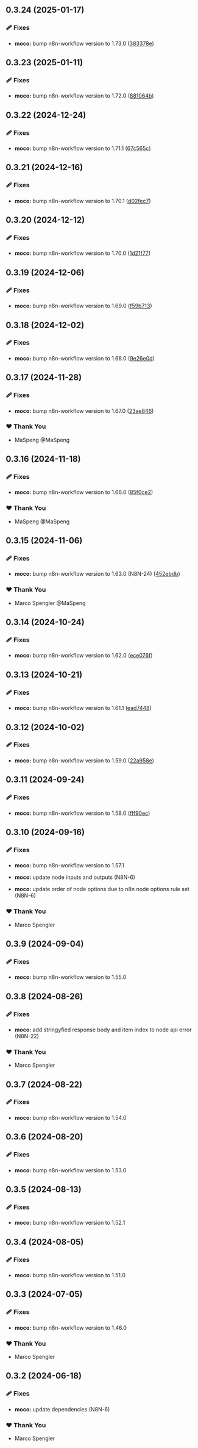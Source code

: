 ## 0.3.24 (2025-01-17)

### 🩹 Fixes

- **moco:** bump n8n-workflow version to 1.73.0 ([383378e](https://github.com/skriptfabrik/n8n-nodes/commit/383378e))

## 0.3.23 (2025-01-11)

### 🩹 Fixes

- **moco:** bump n8n-workflow version to 1.72.0 ([881064b](https://github.com/skriptfabrik/n8n-nodes/commit/881064b))

## 0.3.22 (2024-12-24)

### 🩹 Fixes

- **moco:** bump n8n-workflow version to 1.71.1 ([67c565c](https://github.com/skriptfabrik/n8n-nodes/commit/67c565c))

## 0.3.21 (2024-12-16)

### 🩹 Fixes

- **moco:** bump n8n-workflow version to 1.70.1 ([d02fec7](https://github.com/skriptfabrik/n8n-nodes/commit/d02fec7))

## 0.3.20 (2024-12-12)

### 🩹 Fixes

- **moco:** bump n8n-workflow version to 1.70.0 ([1d21f77](https://github.com/skriptfabrik/n8n-nodes/commit/1d21f77))

## 0.3.19 (2024-12-06)

### 🩹 Fixes

- **moco:** bump n8n-workflow version to 1.69.0 ([f59b713](https://github.com/skriptfabrik/n8n-nodes/commit/f59b713))

## 0.3.18 (2024-12-02)

### 🩹 Fixes

- **moco:** bump n8n-workflow version to 1.68.0 ([9e26e0d](https://github.com/skriptfabrik/n8n-nodes/commit/9e26e0d))

## 0.3.17 (2024-11-28)

### 🩹 Fixes

- **moco:** bump n8n-workflow version to 1.67.0 ([23ae846](https://github.com/skriptfabrik/n8n-nodes/commit/23ae846))

### ❤️ Thank You

- MaSpeng @MaSpeng

## 0.3.16 (2024-11-18)

### 🩹 Fixes

- **moco:** bump n8n-workflow version to 1.66.0 ([85f0ce2](https://github.com/skriptfabrik/n8n-nodes/commit/85f0ce2))

### ❤️  Thank You

- MaSpeng @MaSpeng

## 0.3.15 (2024-11-06)

### 🩹 Fixes

- **moco:** bump n8n-workflow version to 1.63.0 (N8N-24) ([452ebdb](https://github.com/skriptfabrik/n8n-nodes/commit/452ebdb))

### ❤️  Thank You

- Marco Spengler @MaSpeng

## 0.3.14 (2024-10-24)

### 🩹 Fixes

- **moco:** bump n8n-workflow version to 1.62.0 ([ece076f](https://github.com/skriptfabrik/n8n-nodes/commit/ece076f))

## 0.3.13 (2024-10-21)

### 🩹 Fixes

- **moco:** bump n8n-workflow version to 1.61.1 ([ead7448](https://github.com/skriptfabrik/n8n-nodes/commit/ead7448))

## 0.3.12 (2024-10-02)


### 🩹 Fixes

- **moco:** bump n8n-workflow version to 1.59.0 ([22a958e](https://github.com/skriptfabrik/n8n-nodes/commit/22a958e))

## 0.3.11 (2024-09-24)


### 🩹 Fixes

- **moco:** bump n8n-workflow version to 1.58.0 ([fff90ec](https://github.com/skriptfabrik/n8n-nodes/commit/fff90ec))

## 0.3.10 (2024-09-16)


### 🩹 Fixes

- **moco:** bump n8n-workflow version to 1.57.1

- **moco:** update node inputs and outputs (N8N-6)

- **moco:** update order of node options due to n8n node options rule set (N8N-6)


### ❤️  Thank You

- Marco Spengler

## 0.3.9 (2024-09-04)


### 🩹 Fixes

- **moco:** bump n8n-workflow version to 1.55.0

## 0.3.8 (2024-08-26)


### 🩹 Fixes

- **moco:** add stringyfied response body and item index to node api error (N8N-22)


### ❤️  Thank You

- Marco Spengler

## 0.3.7 (2024-08-22)


### 🩹 Fixes

- **moco:** bump n8n-workflow version to 1.54.0

## 0.3.6 (2024-08-20)


### 🩹 Fixes

- **moco:** bump n8n-workflow version to 1.53.0

## 0.3.5 (2024-08-13)


### 🩹 Fixes

- **moco:** bump n8n-workflow version to 1.52.1

## 0.3.4 (2024-08-05)


### 🩹 Fixes

- **moco:** bump n8n-workflow version to 1.51.0

## 0.3.3 (2024-07-05)


### 🩹 Fixes

- **moco:** bump n8n-workflow version to 1.46.0


### ❤️  Thank You

- Marco Spengler

## 0.3.2 (2024-06-18)


### 🩹 Fixes

- **moco:** update dependencies (N8N-6)


### ❤️  Thank You

- Marco Spengler